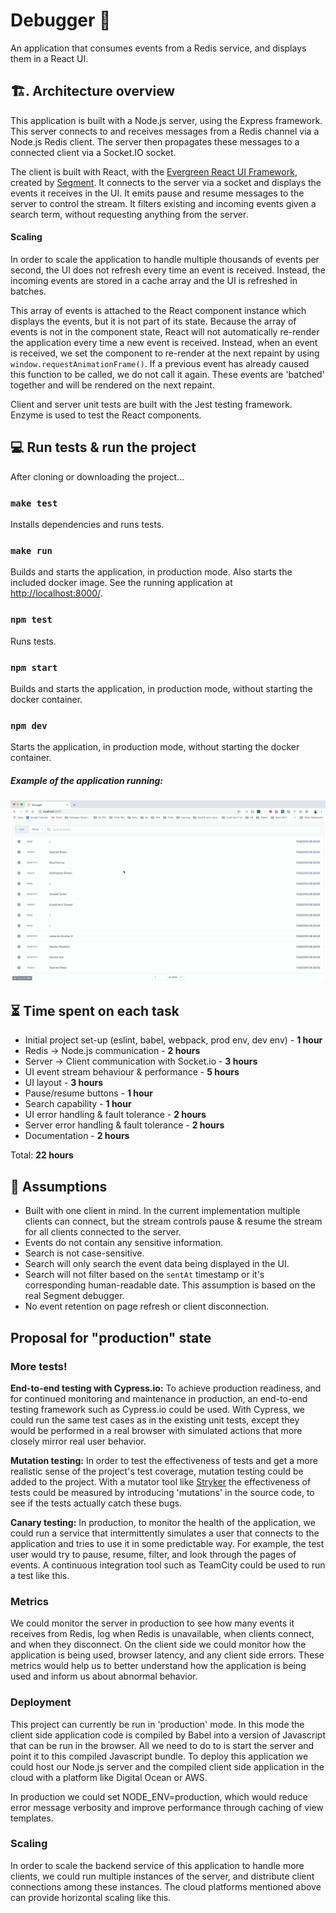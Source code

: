 #  Debugger 🐞
An application that consumes events from a Redis service, and displays them in a React UI.

## 🏗️. Architecture overview
This application is built with a Node.js server, using the Express framework. This server connects to and receives messages from a Redis channel via a Node.js Redis client. The server then propagates these messages to a connected client via a Socket.IO socket.

The client is built with React, with the [Evergreen React UI Framework](https://github.com/segmentio/evergreen/blob/master/README.md), created by [Segment](https://segment.com/). It connects to the server via a socket and displays the events it receives in the UI. It emits pause and resume messages to the server to control the stream. It filters existing and incoming events given a search term, without requesting anything from the server.

#### Scaling
In order to scale the application to handle multiple thousands of events per second, the UI does not refresh every time an event is received. Instead, the incoming events are stored in a cache array and the UI is refreshed in batches.

This array of events is attached to the React component instance which displays the events, but it is not part of its state. Because the array of events is not in the component state, React will not automatically re-render the application every time a new event is received. Instead, when an event is received, we set the component to re-render at the next repaint by using `window.requestAnimationFrame()`. If a previous event has already caused this function to be called, we do not call it again. These events are 'batched' together and will be rendered on the next repaint.

Client and server unit tests are built with the Jest testing framework. Enzyme is used to test the React components.

## 💻  Run tests & run the project

After cloning or downloading the project...

### `make test`

Installs dependencies and runs tests.

### `make run`

Builds and starts the application, in production mode. Also starts the included docker image. See the running application at [http://localhost:8000/](http://localhost:8000/).

### `npm test`
Runs tests.

### `npm start`
Builds and starts the application, in production mode, without starting the docker container.

### `npm dev`
Starts the application, in production mode, without starting the docker container.

##### Example of the application running:
![Example GIF](https://github.com/calthomson/debugger-app/blob/master/example.gif)

## ⏳  Time spent on each task
- Initial project set-up (eslint, babel, webpack, prod env, dev env) - **1 hour**
- Redis -> Node.js communication - **2 hours**
- Server -> Client communication with Socket.io - **3 hours**
- UI event stream behaviour & performance - **5 hours**
- UI layout - **3 hours**
- Pause/resume buttons - **1 hour**
- Search capability - **1 hour**
- UI error handling & fault tolerance - **2 hours**
- Server error handling & fault tolerance - **2 hours**
- Documentation - **2 hours**

Total: **22 hours**

## 😬  Assumptions
- Built with one client in mind. In the current implementation multiple clients can connect, but the stream controls pause & resume the stream for all clients connected to the server.
- Events do not contain any sensitive information.
- Search is not case-sensitive.
- Search will only search the event data being displayed in the UI.
- Search will not filter based on the `sentAt` timestamp or it's corresponding human-readable date. This assumption is based on the real Segment debugger.
- No event retention on page refresh or client disconnection.

## Proposal for "production" state
### More tests!
**End-to-end testing with Cypress.io:** To achieve production readiness, and for continued monitoring and maintenance in production, an end-to-end testing framework such as Cypress.io could be used. With Cypress, we could run the same test cases as in the existing unit tests, except they would be performed in a real browser with simulated actions that more closely mirror real user behavior.

**Mutation testing:** In order to test the effectiveness of tests and get a more realistic sense of the project's test coverage, mutation testing could be added to the project. With a mutator tool like [Stryker](https://stryker-mutator.io/) the effectiveness of tests could be measured by introducing 'mutations' in the source code, to see if the tests actually catch these bugs.

**Canary testing:** In production, to monitor the health of the application, we could run a service that intermittently simulates a user that connects to the application and tries to use it in some predictable way. For example, the test user would try to pause, resume, filter, and look through the pages of events. A continuous integration tool such as TeamCity could be used to run a test like this.

### Metrics
We could monitor the server in production to see how many events it receives from Redis, log when Redis is unavailable, when clients connect, and when they disconnect. On the client side we could monitor how the application is being used, browser latency, and any client side errors. These metrics would help us to better understand how the application is being used and inform us about abnormal behavior.

### Deployment
This project can currently be run in 'production' mode. In this mode the client side application code is compiled by Babel into a version of Javascript that can be run in the browser. All we need to do to is start the server and point it to this compiled Javascript bundle. To deploy this application we could host our Node.js server and the compiled client side application in the cloud with a platform like Digital Ocean or AWS.

In production we could set NODE_ENV=production, which would reduce error message verbosity and improve performance through caching of view templates.

### Scaling
In order to scale the backend service of this application to handle more clients, we could run multiple instances of the server, and distribute client connections among these instances. The cloud platforms mentioned above can provide horizontal scaling like this.
